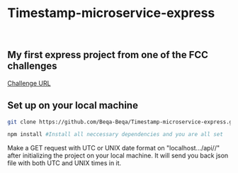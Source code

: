 # Timestamp-microservice-express
<br/>

## My first express project from one of the FCC challenges

[Challenge URL](https://www.freecodecamp.org/learn/back-end-development-and-apis/back-end-development-and-apis-projects/timestamp-microservice)


## Set up on your local machine

```bash
git clone https://github.com/Beqa-Beqa/Timestamp-microservice-express.git   #This will clone the repository

npm install #Install all neccessary dependencies and you are all set

```

Make a GET request with UTC or UNIX date format on "localhost.../api/<your-date>/" after initializing the project on your local machine.
It will send you back json file with both UTC and UNIX times in it.
